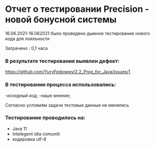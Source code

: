# Отчет о тестировании Precision - новой бонусной системы

16.06.2021-16.062021 было проведено дымное тестирование нового кода для лояльности

Затрачено : 0,1 часа

### В результате тестирования выявлен дефект:
https://github.com/YuryFedoseev/2.2_Prog_for_Java/issues/1

### В тестировании процесса использовались:
-исходный код;
-наше мнение;

Согласно условиям задачи тестовые данные не менялись

### Тестирование проводилось на:
- Java 11
- Intelegent idia comuniti
- кодировка utf-8
